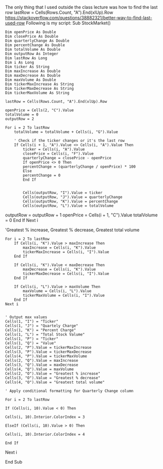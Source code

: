 The only thing that I used outside the class lecture was how to find the last row
lastRow = Cells(Rows.Count, "A").End(xlUp).Row
https://stackoverflow.com/questions/38882321/better-way-to-find-last-used-row
Following is my script:
Sub StockMarket()
    
    Dim openPrice As Double
    Dim closePrice As Double
    Dim quarterlyChange As Double
    Dim percentChange As Double
    Dim totalVolume As Double
    Dim outputRow As Integer
    Dim lastRow As Long
    Dim i As Long
    Dim ticker As String
    Dim maxIncrease As Double
    Dim maxDecrease As Double
    Dim maxVolume As Double
    Dim tickerMaxIncrease As String
    Dim tickerMaxDecrease As String
    Dim tickerMaxVolume As String
    
    lastRow = Cells(Rows.Count, "A").End(xlUp).Row

    openPrice = Cells(2, "C").Value
    totalVolume = 0
    outputRow = 2

    For i = 2 To lastRow
        totalVolume = totalVolume + Cells(i, "G").Value
        
        ' Check if the ticker changes or it's the last row
        If Cells(i + 1, "A").Value <> Cells(i, "A").Value Then
            ticker = Cells(i, "A").Value
            closePrice = Cells(i, "F").Value
            quarterlyChange = closePrice - openPrice
            If openPrice <> 0 Then
            percentChange = (quarterlyChange / openPrice) * 100
            Else
            percentChange = 0
            End If
                                                         
            
            Cells(outputRow, "I").Value = ticker
            Cells(outputRow, "J").Value = quarterlyChange
            Cells(outputRow, "K").Value = percentChange
            Cells(outputRow, "L").Value = totalVolume

outputRow = outputRow + 1
            openPrice = Cells(i + 1, "C").Value
            totalVolume = 0
        End If
    Next i

'Greatest % increase, Greatest % decrease, Greatest total volume

    For i = 2 To lastRow
        If Cells(i, "K").Value > maxIncrease Then
            maxIncrease = Cells(i, "K").Value
            tickerMaxIncrease = Cells(i, "I").Value
        End If

        If Cells(i, "K").Value < maxDecrease Then
            maxDecrease = Cells(i, "K").Value
            tickerMaxDecrease = Cells(i, "I").Value
        End If

        If Cells(i, "L").Value > maxVolume Then
            maxVolume = Cells(i, "L").Value
            tickerMaxVolume = Cells(i, "I").Value
        End If
    Next i

        
    ' Output max values
    Cells(1, "I") = "Ticker"
    Cells(1, "J") = "Quartely Charge"
    Cells(1, "K") = "Percent Charge"
    Cells(1, "L") = "Total Stock Valume"
    Cells(1, "P") = "Ticker"
    Cells(1, "Q") = "Value"
    Cells(2, "P").Value = tickerMaxIncrease
    Cells(3, "P").Value = tickerMaxDecrease
    Cells(4, "P").Value = tickerMaxVolume
    Cells(2, "Q").Value = maxIncrease
    Cells(3, "Q").Value = maxDecrease
    Cells(4, "Q").Value = maxVolume
    Cells(2, "O").Value = "Greatest % increase"
    Cells(3, "O").Value = "Greatest % decrease"
    Cells(4, "O").Value = "Greatest total volume"

    ' Apply conditional formatting for Quarterly Change column
    
    For i = 2 To lastRow
    
    If (Cells(i, 10).Value < 0) Then
    
    Cells(i, 10).Interior.ColorIndex = 3
    
    ElseIf (Cells(i, 10).Value > 0) Then

    Cells(i, 10).Interior.ColorIndex = 4
    
    End If
    
Next i

    
End Sub


